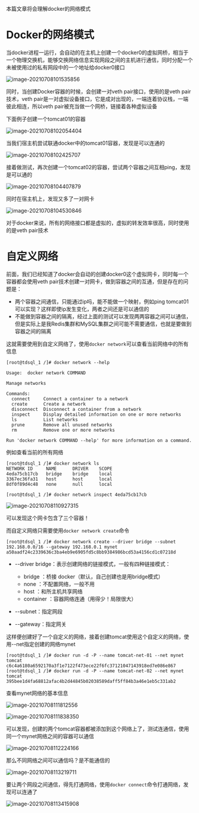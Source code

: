 本篇文章将会理解docker的网络模式

# Docker的网络模式

当docker进程一运行，会自动的在主机上创建一个docker0的虚拟网桥，相当于一个物理交换机，能够交换网络信息实现网段之间的主机进行通信，同时分配一个未被使用过的私有网段中的一个地址给docker0接口

![image-20210708101535856](http://cdn.noteblogs.cn/image-20210708101535856.png)

同时，当创建Docker容器的时候，会创建一对veth pair接口，使用的是veth pair技术，veth pair是一对虚拟设备接口，它是成对出现的，一端连着协议栈，一端彼此相连，所以veth pair被充当做一个网桥，链接着各种虚拟设备

下面例子创建一个tomcat01的容器

![image-20210708102054404](http://cdn.noteblogs.cn/image-20210708102054404.png)

当我们宿主机尝试联通docker中的tomcat01容器，发现是可以连通的

![image-20210708102425707](http://cdn.noteblogs.cn/image-20210708102425707.png)

接着做测试，再次创建一个tomcat02的容器，尝试两个容器之间互相ping，发现是可以通的

![image-20210708104407879](http://cdn.noteblogs.cn/image-20210708104407879.png)

同时在宿主机上，发现又多了一对网卡

![image-20210708104530846](http://cdn.noteblogs.cn/image-20210708104530846.png)

对于docker来说，所有的网络接口都是虚拟的，虚拟的转发效率很高，同时使用的是veth pair技术



# 自定义网络

前面，我们已经知道了docker会自动的创建docker0这个虚拟网卡，同时每一个容器都会使用veth pair技术创建一对网卡，做到容器之间的互通，但是存在的问题是：

- 两个容器之间通信，只能通过ip吗，能不能做一个映射，例如ping tomcat01可以实现？这样即使ip发生变化，两者之间还是可以通信的
- 不能做到容器之间的隔离，经过上面的测试可以发现两两容器之间可以通信，但是实际上是我Redis集群和MySQL集群之间可能不需要通信，也就是要做到容器之间的隔离

这就需要使用到自定义网络了，使用`docker network`可以查看当前网络中的所有信息

```shell
[root@tdsql_1 /]# docker network --help

Usage:  docker network COMMAND

Manage networks

Commands:
  connect     Connect a container to a network
  create      Create a network
  disconnect  Disconnect a container from a network
  inspect     Display detailed information on one or more networks
  ls          List networks
  prune       Remove all unused networks
  rm          Remove one or more networks

Run 'docker network COMMAND --help' for more information on a command.
```

例如查看当前的所有网络

```shell
[root@tdsql_1 /]# docker network ls
NETWORK ID     NAME      DRIVER    SCOPE
4eda75cb17cb   bridge    bridge    local
3367ec36fa31   host      host      local
8df0f89d4c48   none      null      local

[root@tdsql_1 /]# docker network inspect 4eda75cb17cb
```

![image-20210708110927315](http://cdn.noteblogs.cn/image-20210708110927315.png)

可以发现这个网卡包含了三个容器！

而自定义网络只需要使用`docker network create`命令

```shell
[root@tdsql_1 /]# docker network create --driver bridge --subnet 192.168.0.0/16 --gateway 192.168.0.1 mynet
a50aadf24c2339636c3ba4eb9e6905fd5c8bb9384986bcd53a4156cd1c07218d
```

- --driver bridge：表示创建网络的链接模式，一般有四种链接模式：
  - bridge ：桥接 docker（默认，自己创建也是用bridge模式）
  - none ：不配置网络，一般不用
  - host ：和所主机共享网络
  - container ：容器网络连通（用得少！局限很大）

- --subnet：指定网段
- --gateway：指定网关

这样便创建好了一个自定义的网络，接着创建tomcat使用这个自定义的网络，使用--net指定创建的网络mynet

```shell
[root@tdsql_1 /]# docker run -d -P --name tomcat-net-01 --net mynet tomcat
c6c4a6180a6592170a3f1e7122f473ece22f6fc37121047143918ed7e086e867
[root@tdsql_1 /]# docker run -d -P --name tomcat-net-02 --net mynet tomcat
395bee1d4fa68812afac4b2d44845b02038589daff5ff84b3a46e1eb5c331ab2
```

查看mynet网络的基本信息

![image-20210708111812556](http://cdn.noteblogs.cn/image-20210708111812556.png)

![image-20210708111838350](http://cdn.noteblogs.cn/image-20210708111838350.png)

可以发现，创建的两个tomcat容器都被添加到这个网络上了，测试连通信，使用同一个mynet网络之间的容器可以通信

![image-20210708112224166](http://cdn.noteblogs.cn/image-20210708112224166.png)

那么不同网络之间可以通信吗？是不能通信的

![image-20210708113219711](http://cdn.noteblogs.cn/image-20210708113219711.png)

要让两个网段之间通信，得先打通网络，使用`docker connect`命令打通网络，发现可以连通了

![image-20210708113415908](http://cdn.noteblogs.cn/image-20210708113415908.png)